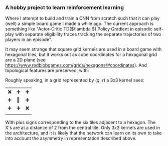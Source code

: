 ### A hobby project to learn reinforcement learning
Where I attempt to build and train a CNN from scratch such that it can play (well) a simple board game I made a while ago. The current approach is something like "Actor-Critic TD($\lambda $) Policy Gradient in episodic self-play with separate eligibility traces tracking the separate trajectories of two players in an episode". 

It may seem strange that square grid kernels are used in a board game with hexagonal tiles, but it works out as cube coordinates for a hexagonal grid are a 2D plane (see https://www.redblobgames.com/grids/hexagons/#coordinates). And topological features are preserved, with:

Roughly speaking, in a grid represented by (*q*, *r*) a 3x3 kernel sees:

|   |   |   |
|---|---|---|
| ❌ | ➕ | ➕ |
| ➕ | 🔵 | ➕ |
| ➕ | ➕ | ❌ |
|   |   |   |

With plus signs corresponding to the six tiles adjacent to a hexagon. The X's are at a distance of 2 from the central tile. Only 3x3 kernels are used in the architecture, and it is likely that the network can learn on its own to take into account the asymmetry in representation described above.
